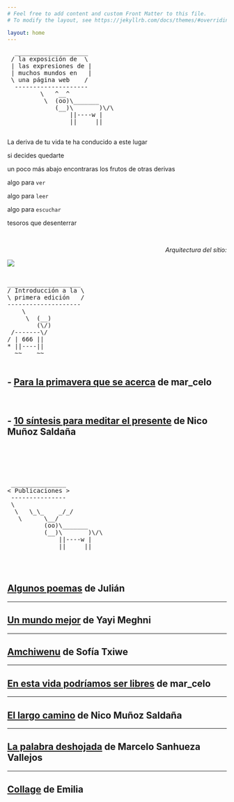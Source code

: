 ```yaml
---
# Feel free to add content and custom Front Matter to this file.
# To modify the layout, see https://jekyllrb.com/docs/themes/#overriding-theme-defaults

layout: home
---
```


  <pre>
  ____________________
 / la exposición de  \
 | las expresiones de |
 | muchos mundos en   |
 \ una página web    /
  --------------------
         \   ^__^
          \  (oo)\_______
             (__)\       )\/\
                 ||----w |
                 ||     ||
  </pre>


La deriva de tu vida te ha conducido a este lugar

si decides quedarte

un poco más abajo encontraras los frutos de otras derivas

algo para `ver`

algo para `leer`

algo para `escuchar`

tesoros que desenterrar

<br>
 <div>
  <p style="text-align:right;">
   <em>
Arquitectura del sítio:
   </em>
  </p>
 </div>

  <img src="/pruebablog/archivos/autocad.gif" />

<br>
<br>

<pre>
____________________
/ Introducción a la \
\ primera edición   /
--------------------
    \
     \  (__)
        (\/)
 /-------\/
/ | 666 ||
* ||----||
  ~~    ~~

</pre>

##  - [Para la primavera que se acerca](/pruebablog/otras/para-la-primavera) de mar_celo

  <br>

##  - [10 síntesis para meditar el presente](/pruebablog/otras/10-sintesis) de Nico Muñoz Saldaña

<br>
<br>
<br>
<br>

<pre>
 _______________
< Publicaciones >
 ---------------
 \
  \   \_\_    _/_/
   \      \__/
          (oo)\_______
          (__)\       )\/\
              ||----w |
              ||     ||

</pre>

<br>


## [Algunos poemas](/pruebablog/2021/03/21/algunos-poemas) de Julián

---

## [Un mundo mejor](/pruebablog/2021/03/21/Un-mundo-mejor) de Yayi Meghni

---

## [Amchiwenu](/pruebablog/2021/03/21/Amchiwenu) de Sofía Txiwe

---

## [En esta vida podríamos ser libres](/pruebablog/2021/03/17/en-esta-vida-podríamos-ser-libres.html) de mar_celo

---

## [El largo camino](/pruebablog/2021/03/13/el-largo-camino) de Nico Muñoz Saldaña

---

## [La palabra deshojada](/pruebablog/2021/03/01/la-palabra-deshojada) de Marcelo Sanhueza Vallejos

---

## [Collage](/pruebablog/2021/03/01/collage-emilia) de Emilia
